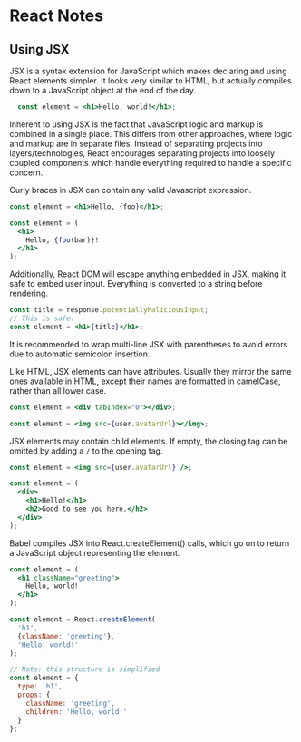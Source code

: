 # React Notes

## Using JSX

JSX is a syntax extension for JavaScript which makes declaring and using React elements simpler. It looks very similar to HTML, but actually compiles down to a JavaScript object at the end of the day. 

```jsx
  const element = <h1>Hello, world!</h1>;
```

Inherent to using JSX is the fact that JavaScript logic and markup is combined in a single place. This differs from other approaches, where logic and markup are in separate files. Instead of separating projects into layers/technologies, React encourages separating projects into loosely coupled components which handle everything required to handle a specific concern.

Curly braces in JSX can contain any valid Javascript expression.

```jsx
const element = <h1>Hello, {foo}</h1>;

const element = (
  <h1>
    Hello, {foo(bar)}!
  </h1>
);
```

Additionally, React DOM will escape anything embedded in JSX, making it safe to embed user input. Everything is converted to a string before rendering.

```jsx
const title = response.potentiallyMaliciousInput;
// This is safe:
const element = <h1>{title}</h1>;
```

It is recommended to wrap multi-line JSX with parentheses to avoid errors due to automatic semicolon insertion.

Like HTML, JSX elements can have attributes. Usually they mirror the same ones available in HTML, except their names are formatted in camelCase, rather than all lower case.

```jsx
const element = <div tabIndex="0"></div>;

const element = <img src={user.avatarUrl}></img>;
```

JSX elements may contain child elements. If empty, the closing tag can be omitted by adding a `/` to the opening tag.

```jsx
const element = <img src={user.avatarUrl} />;

const element = (
  <div>
    <h1>Hello!</h1>
    <h2>Good to see you here.</h2>
  </div>
);
```

Babel compiles JSX into React.createElement() calls, which go on to return a JavaScript object representing the element.

```jsx
const element = (
  <h1 className="greeting">
    Hello, world!
  </h1>
);

const element = React.createElement(
  'h1',
  {className: 'greeting'},
  'Hello, world!'
);

// Note: this structure is simplified
const element = {
  type: 'h1',
  props: {
    className: 'greeting',
    children: 'Hello, world!'
  }
};
```
